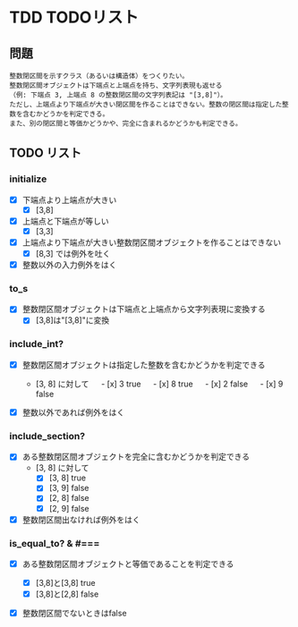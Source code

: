 # TDD TODOリスト

## 問題

```
整数閉区間を示すクラス（あるいは構造体）をつくりたい。
整数閉区間オブジェクトは下端点と上端点を持ち、文字列表現も返せる
（例: 下端点 3, 上端点 8 の整数閉区間の文字列表記は "[3,8]"）。
ただし、上端点より下端点が大きい閉区間を作ることはできない。整数の閉区間は指定した整数を含むかどうかを判定できる。
また、別の閉区間と等価かどうかや、完全に含まれるかどうかも判定できる。
```

## TODO リスト

### initialize
- [x] 下端点より上端点が大きい
  - [x] [3,8]
- [x] 上端点と下端点が等しい
  - [x] [3,3]
- [x] 上端点より下端点が大きい整数閉区間オブジェクトを作ることはできない
  - [x] [8,3] では例外を吐く
  
- [x] 整数以外の入力例外をはく

### to_s
- [x] 整数閉区間オブジェクトは下端点と上端点から文字列表現に変換する
  - [x] [3,8]は"[3,8]"に変換
  
### include_int?
- [x] 整数閉区間オブジェクトは指定した整数を含むかどうかを判定できる
  - [3, 8] に対して
　   - [x] 3 true
　   - [x] 8 true
　   - [x] 2 false
　   - [x] 9 false

- [x] 整数以外であれば例外をはく

### include_section?
- [x] ある整数閉区間オブジェクトを完全に含むかどうかを判定できる
  - [3, 8] に対して
    - [x] [3, 8] true
    - [x] [3, 9] false
    - [x] [2, 8] false
    - [x] [2, 9] false
    
- [x] 整数閉区間出なければ例外をはく

### is_equal_to? & #===
- [x] ある整数閉区間オブジェクトと等価であることを判定できる
  - [x] [3,8]と[3,8] true
  - [x] [3,8]と[2,8] false
  
 - [x] 整数閉区間でないときはfalse

